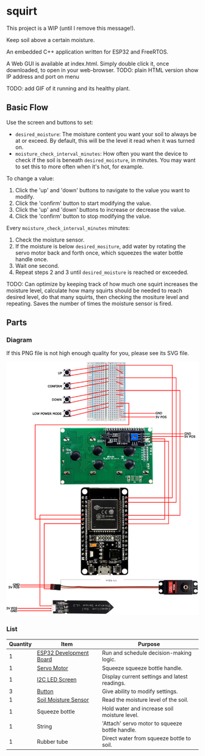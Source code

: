 # squirt

This project is a WIP (until I remove this message!).

Keep soil above a certain moisture.

An embedded C++ application written for ESP32 and FreeRTOS.

A Web GUI is available at index.html. Simply double click it, once downloaded, to open in your web-browser.
TODO: plain HTML version
      show IP address and port on menu

TODO: add GIF of it running and its healthy plant.

## Basic Flow

Use the screen and buttons to set:
- `desired_moisture`: The moisture content you want your soil to always be at or exceed. By default, this will be the level it read when it was turned on.
- `moisture_check_interval_minutes`: How often you want the device to check if the soil is beneath `desired_moisture`, in minutes. You may want to set this to more often when it's hot, for example.

To change a value:
1. Click the 'up' and 'down' buttons to navigate to the value you want to modify.
2. Click the 'confirm' button to start modifying the value.
3. Click the 'up' and 'down' buttons to increase or decrease the value.
4. Click the 'confirm' button to stop modifying the value.

Every `moisture_check_interval_minutes` minutes:
1. Check the moisture sensor.
2. If the moisture is below `desired_mositure`, add water by rotating the servo motor back and forth once, which squeezes the water bottle handle once.
3. Wait one second.
4. Repeat steps 2 and 3 until `desired_moisture` is reached or exceeded.

TODO: Can optimize by keeping track of how much one squirt increases the moisture level, calculate how many squirts should be needed to reach desired level, do that many squirts, then checking the mositure level and repeating. Saves the number of times the moisture sensor is fired.

## Parts

### Diagram

If this PNG file is not high enough quality for you, please see its SVG file.

![An image of the wiring diagram, made based on the source code](https://github.com/jCallon/squirt/blob/main/wire_diagram.png?raw=true)

### List
| Quantity | Item | Purpose |
| -------- | ---- | ------- |
| 1 | [ESP32 Development Board](https://a.co/d/hLUOG6y) | Run and schedule decision-making logic. |
| 1 | [Servo Motor](https://a.co/d/i70ATR9) | Squeeze squeeze bottle handle. |
| 1 | [I2C LED Screen](https://a.co/d/aN8j0Sy) | Display current settings and latest readings. |
| 3 | [Button](https://a.co/d/3LTWaNc) | Give ability to modify settings. |
| 1 | [Soil Moisture Sensor](https://a.co/d/1c7H0MX) | Read the moisture level of the soil. |
| 1 | Squeeze bottle | Hold water and increase soil moisture level. |
| 1 | String | 'Attach' servo motor to squeeze bottle handle. |
| 1 | Rubber tube | Direct water from squeeze bottle to soil. |
